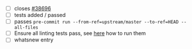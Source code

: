 * [ ] closes [#38696](https://github.com/pandas-dev/pandas/issues/38694)
* [ ] tests added / passed
* [ ] passes `pre-commit run --from-ref=upstream/master --to-ref=HEAD --all-files`
* [ ] Ensure all linting tests pass, see [here](https://pandas.pydata.org/pandas-docs/dev/development/contributing.html#code-standards) how to run them
* [ ] whatsnew entry
